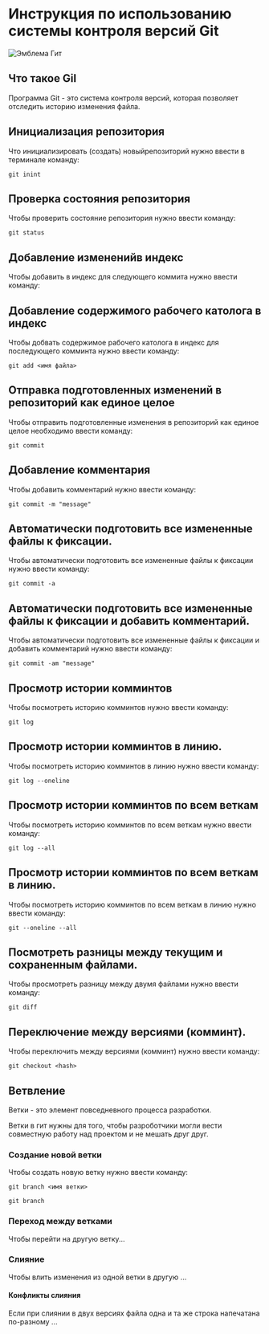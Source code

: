 # **Инструкция по использованию системы контроля версий Git**

![Эмблема Гит](git.jpg)

## Что такое Gil

Программа Git - это система контроля версий, которая позволяет отследить историю  изменения файла.

## Инициализация репозитория

Что инициализировать (создать) новыйрепозиторий нужно ввести в терминале команду:

    git inint

## Проверка состояния репозитория

Чтобы проверить состояние репозитория нужно ввести команду:

    git status
    
## Добавление измененийв индекс

Чтобы добавить в индекс для следующего коммита нужно ввести команду:

## Добавление содержимого рабочего католога в индекс

Чтобы добвать содержимое рабочего католога в индекс для последующего комминта нужно ввести команду:

    git add <имя файла>

## Отправка подготовленных изменений в репозиторий как единое целое

Чтобы отправить подготовленные изменения в репозиторий как единое целое необходимо ввести команду:
    
    git commit

## Добавление комментария

Чтобы добавить комментарий нужно ввести команду:

    git commit -m "message"

## Автоматически подготовить все измененные файлы к фиксации.

Чтобы автоматически подготовить все измененные файлы к фиксации нужно ввести команду:

    git commit -a

## Автоматически подготовить все измененные файлы к фиксации и добавить комментарий.

Чтобы автоматически подготовить все измененные файлы к фиксации и добавить комментарий нужно ввести команду:

    git commit -am "message"
    
## Просмотр истории комминтов

Чтобы посмотреть историю комминтов нужно ввести команду:

    git log

## Просмотр истории комминтов в линию.

Чтобы посмотреть историю комминтов в линию нужно ввести команду:

    git log --oneline

## Просмотр истории комминтов по всем веткам

Чтобы посмотреть историю комминтов по всем веткам нужно ввести команду:

    git log --all

## Просмотр истории комминтов по всем веткам в линию.

Чтобы посмотреть историю комминтов по всем веткам в линию нужно ввести команду:

    git --oneline --all

## Посмотреть разницы между текущим и сохраненным файлами.

Чтобы просмотреть разницу между двумя файлами нужно ввести команду:

    git diff

## Переключение между версиями (комминт).

Чтобы переключить между версиями (комминт) нужно ввести команду:

    git checkout <hash>

## Ветвление

Ветки - это элемент повседневного процесса разработки.

Ветки в гит нужны для того, чтобы разроботчики могли вести совместную работу над проектом и не мешать друг друг.

### Создание новой ветки

Чтобы создать новую ветку нужно ввести команду:

    git branch <имя ветки>

    git branch

### Переход между ветками

Чтобы перейти на другую ветку...

### Слияние

Чтобы влить изменения из одной ветки в другую ...

#### Конфликты слияния

Если при слиянии в двух версиях файла одна и та же строка напечатана по-разному ...
